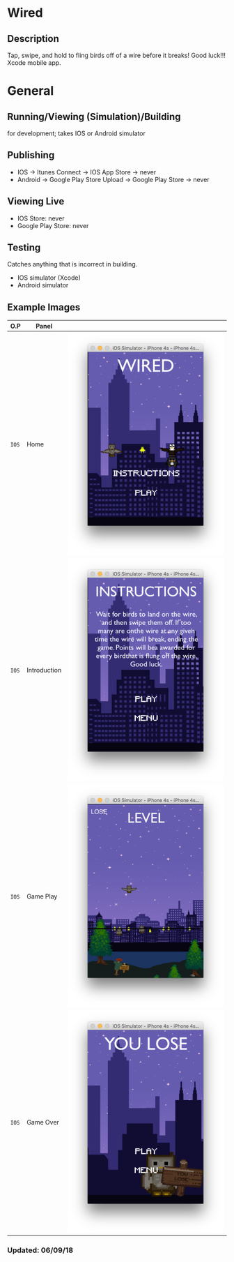 # Wired
## Description
Tap, swipe, and hold to fling birds off of a wire before it breaks! Good luck!!! Xcode mobile app.

# General
## Running/Viewing (Simulation)/Building
for development; takes IOS or Android simulator

## Publishing
- IOS -> Itunes Connect -> IOS App Store -> never
- Android -> Google Play Store Upload -> Google Play Store -> never

## Viewing Live
- IOS Store: never
- Google Play Store: never

## Testing
Catches anything that is incorrect in building.
- IOS simulator (Xcode)
- Android simulator

## Example Images
| O.P | Panel | |
| --- | --- | --- |
| `IOS` | Home | ![Wired-preview-page](../public/images/preview_images/old-xcode-images/Wired-preview.png) |
| `IOS` | Introduction | ![Wired-preview-page](../public/images/preview_images/old-xcode-images/Wired-instructions-preview.png) |
| `IOS` | Game Play | ![Wired-game-page](../public/images/preview_images/old-xcode-images/Wired-game-preview.png) |
| `IOS` | Game Over | ![Wired-preview-page](../public/images/preview_images/old-xcode-images/Wired-lose-preview.png) |

### Updated: 06/09/18

